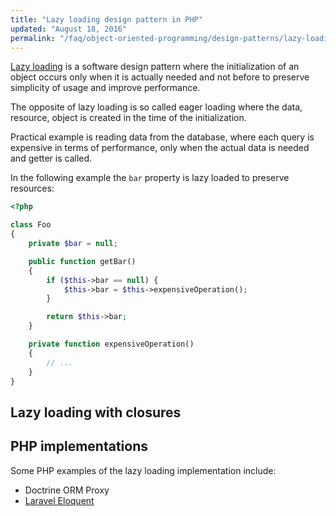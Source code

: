 ```yaml
---
title: "Lazy loading design pattern in PHP"
updated: "August 18, 2016"
permalink: "/faq/object-oriented-programming/design-patterns/lazy-loading/"
---
```


[Lazy loading](https://en.wikipedia.org/wiki/Lazy_loading) is a software design
pattern where the initialization of an object occurs only when it is actually
needed and not before to preserve simplicity of usage and improve performance.

The opposite of lazy loading is so called eager loading where the data, resource,
object is created in the time of the initialization.

Practical example is reading data from the database, where each query is expensive
in terms of performance, only when the actual data is needed and getter is called.

In the following example the `bar` property is lazy loaded to preserve resources:

```php
<?php

class Foo
{
    private $bar = null;

    public function getBar()
    {
        if ($this->bar == null) {
            $this->bar = $this->expensiveOperation();
        }

        return $this->bar;
    }

    private function expensiveOperation()
    {
        // ...
    }
}
```

## Lazy loading with closures



## PHP implementations

Some PHP examples of the lazy loading implementation include:

* Doctrine ORM Proxy
* [Laravel Eloquent](https://laravel.com/docs/5.2/eloquent-relationships#lazy-eager-loading)

